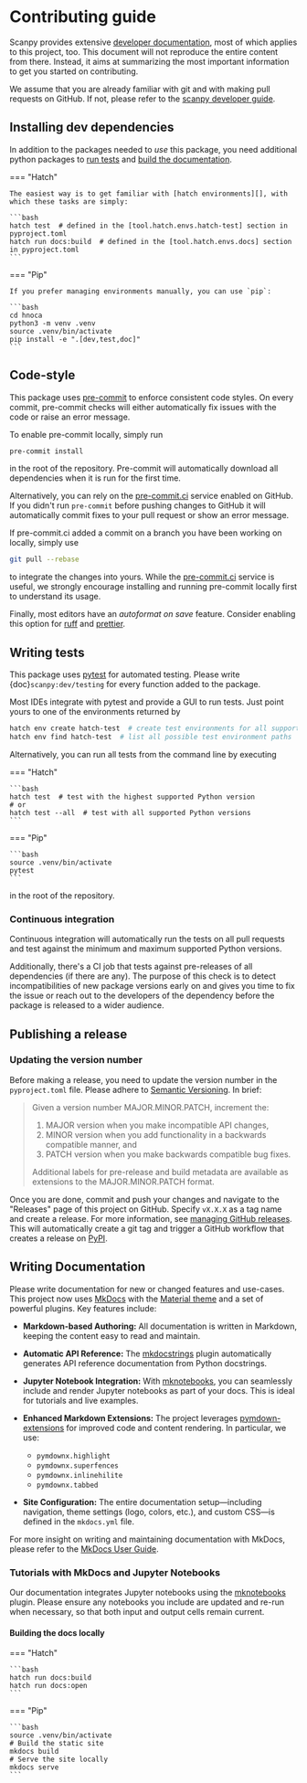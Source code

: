 # Contributing guide

Scanpy provides extensive [developer documentation][scanpy developer guide], most of which applies to this project, too.
This document will not reproduce the entire content from there.
Instead, it aims at summarizing the most important information to get you started on contributing.

We assume that you are already familiar with git and with making pull requests on GitHub.
If not, please refer to the [scanpy developer guide][].

[scanpy developer guide]: https://scanpy.readthedocs.io/en/latest/dev/index.html

## Installing dev dependencies

In addition to the packages needed to _use_ this package, you need additional python packages to [run tests](#writing-tests) and [build the documentation](#docs-building).

=== "Hatch"

    The easiest way is to get familiar with [hatch environments][], with which these tasks are simply:

    ```bash
    hatch test  # defined in the [tool.hatch.envs.hatch-test] section in pyproject.toml
    hatch run docs:build  # defined in the [tool.hatch.envs.docs] section in pyproject.toml
    ```

=== "Pip"

    If you prefer managing environments manually, you can use `pip`:

    ```bash
    cd hnoca
    python3 -m venv .venv
    source .venv/bin/activate
    pip install -e ".[dev,test,doc]"
    ```

[hatch environments]: https://hatch.pypa.io/latest/tutorials/environment/basic-usage/

## Code-style

This package uses [pre-commit][] to enforce consistent code styles.
On every commit, pre-commit checks will either automatically fix issues with the code or raise an error message.

To enable pre-commit locally, simply run

```bash
pre-commit install
```

in the root of the repository.
Pre-commit will automatically download all dependencies when it is run for the first time.

Alternatively, you can rely on the [pre-commit.ci][] service enabled on GitHub.
If you didn't run `pre-commit` before pushing changes to GitHub it will automatically commit fixes to your pull request or show an error message.

If pre-commit.ci added a commit on a branch you have been working on locally, simply use

```bash
git pull --rebase
```

to integrate the changes into yours.
While the [pre-commit.ci][] service is useful, we strongly encourage installing and running pre-commit locally first to understand its usage.

Finally, most editors have an _autoformat on save_ feature.
Consider enabling this option for [ruff][ruff-editors] and [prettier][prettier-editors].

[pre-commit]: https://pre-commit.com/
[pre-commit.ci]: https://pre-commit.ci/
[ruff-editors]: https://docs.astral.sh/ruff/integrations/
[prettier-editors]: https://prettier.io/docs/en/editors.html

## Writing tests

This package uses [pytest][] for automated testing.
Please write {doc}`scanpy:dev/testing` for every function added to the package.

Most IDEs integrate with pytest and provide a GUI to run tests.
Just point yours to one of the environments returned by

```bash
hatch env create hatch-test  # create test environments for all supported versions
hatch env find hatch-test  # list all possible test environment paths
```

Alternatively, you can run all tests from the command line by executing

=== "Hatch"

    ```bash
    hatch test  # test with the highest supported Python version
    # or
    hatch test --all  # test with all supported Python versions
    ```

=== "Pip"

    ```bash
    source .venv/bin/activate
    pytest
    ```

in the root of the repository.

[pytest]: https://docs.pytest.org/

### Continuous integration

Continuous integration will automatically run the tests on all pull requests and test
against the minimum and maximum supported Python versions.

Additionally, there's a CI job that tests against pre-releases of all dependencies (if there are any).
The purpose of this check is to detect incompatibilities of new package versions early on and
gives you time to fix the issue or reach out to the developers of the dependency before the package is released to a wider audience.

## Publishing a release

### Updating the version number

Before making a release, you need to update the version number in the `pyproject.toml` file.
Please adhere to [Semantic Versioning][semver]. In brief:

> Given a version number MAJOR.MINOR.PATCH, increment the:
>
> 1. MAJOR version when you make incompatible API changes,
> 2. MINOR version when you add functionality in a backwards compatible manner, and
> 3. PATCH version when you make backwards compatible bug fixes.
>
> Additional labels for pre-release and build metadata are available as extensions to the MAJOR.MINOR.PATCH format.

Once you are done, commit and push your changes and navigate to the "Releases" page of this project on GitHub.
Specify `vX.X.X` as a tag name and create a release.
For more information, see [managing GitHub releases][].
This will automatically create a git tag and trigger a GitHub workflow that creates a release on [PyPI][].

[semver]: https://semver.org/
[managing GitHub releases]: https://docs.github.com/en/repositories/releasing-projects-on-github/managing-releases-in-a-repository
[pypi]: https://pypi.org/

## Writing Documentation

Please write documentation for new or changed features and use-cases. This project now uses [MkDocs](https://www.mkdocs.org/) with the [Material theme](https://squidfunk.github.io/mkdocs-material/) and a set of powerful plugins. Key features include:

- **Markdown-based Authoring:**
  All documentation is written in Markdown, keeping the content easy to read and maintain.

- **Automatic API Reference:**
  The [mkdocstrings](https://mkdocstrings.github.io/) plugin automatically generates API reference documentation from Python docstrings.

- **Jupyter Notebook Integration:**
  With [mknotebooks](https://mknotebooks.github.io/), you can seamlessly include and render Jupyter notebooks as part of your docs. This is ideal for tutorials and live examples.

- **Enhanced Markdown Extensions:**
  The project leverages [pymdown-extensions](https://facelessuser.github.io/pymdown-extensions/) for improved code and content rendering. In particular, we use:
    - `pymdownx.highlight`
    - `pymdownx.superfences`
    - `pymdownx.inlinehilite`
    - `pymdownx.tabbed`

- **Site Configuration:**
  The entire documentation setup—including navigation, theme settings (logo, colors, etc.), and custom CSS—is defined in the `mkdocs.yml` file.

For more insight on writing and maintaining documentation with MkDocs, please refer to the [MkDocs User Guide](https://www.mkdocs.org/user-guide/).

### Tutorials with MkDocs and Jupyter Notebooks

Our documentation integrates Jupyter notebooks using the [mknotebooks](https://mknotebooks.github.io/) plugin. Please ensure any notebooks you include are updated and re-run when necessary, so that both input and output cells remain current.

#### Building the docs locally

=== "Hatch"

    ```bash
    hatch run docs:build
    hatch run docs:open
    ```

=== "Pip"

    ```bash
    source .venv/bin/activate
    # Build the static site
    mkdocs build
    # Serve the site locally
    mkdocs serve
    ```
